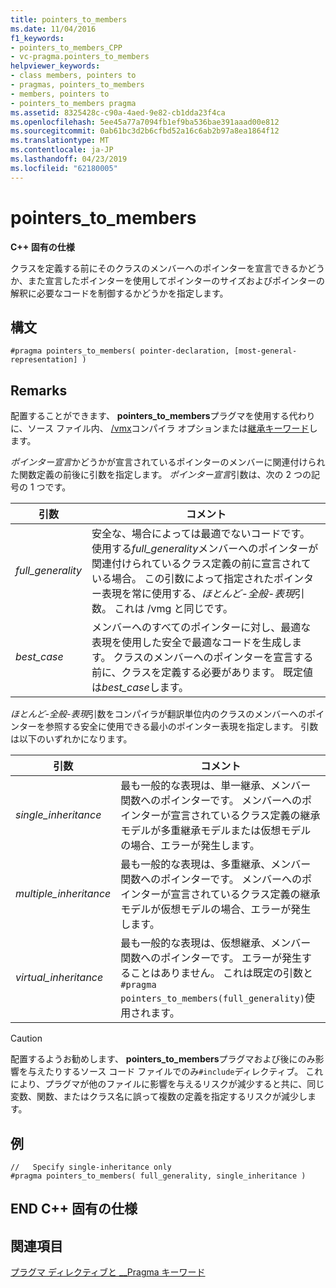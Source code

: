 ```yaml
---
title: pointers_to_members
ms.date: 11/04/2016
f1_keywords:
- pointers_to_members_CPP
- vc-pragma.pointers_to_members
helpviewer_keywords:
- class members, pointers to
- pragmas, pointers_to_members
- members, pointers to
- pointers_to_members pragma
ms.assetid: 8325428c-c90a-4aed-9e82-cb1dda23f4ca
ms.openlocfilehash: 5ee45a77a7094fb1ef9ba536bae391aaad00e812
ms.sourcegitcommit: 0ab61bc3d2b6cfbd52a16c6ab2b97a8ea1864f12
ms.translationtype: MT
ms.contentlocale: ja-JP
ms.lasthandoff: 04/23/2019
ms.locfileid: "62180005"
---
```

# <a name="pointerstomembers"></a>pointers_to_members

**C++ 固有の仕様**

クラスを定義する前にそのクラスのメンバーへのポインターを宣言できるかどうか、また宣言したポインターを使用してポインターのサイズおよびポインターの解釈に必要なコードを制御するかどうかを指定します。

## <a name="syntax"></a>構文

```
#pragma pointers_to_members( pointer-declaration, [most-general-representation] )
```

## <a name="remarks"></a>Remarks

配置することができます、 **pointers_to_members**プラグマを使用する代わりに、ソース ファイル内、 [/vmx](../build/reference/vmb-vmg-representation-method.md)コンパイラ オプションまたは[継承キーワード](../cpp/inheritance-keywords.md)します。

*ポインター宣言*かどうかが宣言されているポインターのメンバーに関連付けられた関数定義の前後に引数を指定します。 *ポインター宣言*引数は、次の 2 つの記号の 1 つです。

|引数|コメント|
|--------------|--------------|
|*full_generality*|安全な、場合によっては最適でないコードです。 使用する*full_generality*メンバーへのポインターが関連付けられているクラス定義の前に宣言されている場合。 この引数によって指定されたポインター表現を常に使用する、*ほとんど-全般-表現*引数。 これは /vmg と同じです。|
|*best_case*|メンバーへのすべてのポインターに対し、最適な表現を使用した安全で最適なコードを生成します。 クラスのメンバーへのポインターを宣言する前に、クラスを定義する必要があります。 既定値は*best_case*します。|

*ほとんど-全般-表現*引数をコンパイラが翻訳単位内のクラスのメンバーへのポインターを参照する安全に使用できる最小のポインター表現を指定します。 引数は以下のいずれかになります。

|引数|コメント|
|--------------|--------------|
|*single_inheritance*|最も一般的な表現は、単一継承、メンバー関数へのポインターです。 メンバーへのポインターが宣言されているクラス定義の継承モデルが多重継承モデルまたは仮想モデルの場合、エラーが発生します。|
|*multiple_inheritance*|最も一般的な表現は、多重継承、メンバー関数へのポインターです。 メンバーへのポインターが宣言されているクラス定義の継承モデルが仮想モデルの場合、エラーが発生します。|
|*virtual_inheritance*|最も一般的な表現は、仮想継承、メンバー関数へのポインターです。 エラーが発生することはありません。 これは既定の引数と`#pragma pointers_to_members(full_generality)`使用されます。|

> [!CAUTION]
> 配置するようお勧めします、 **pointers_to_members**プラグマおよび後にのみ影響を与えたりするソース コード ファイルでのみ`#include`ディレクティブ。 これにより、プラグマが他のファイルに影響を与えるリスクが減少すると共に、同じ変数、関数、またはクラス名に誤って複数の定義を指定するリスクが減少します。

## <a name="example"></a>例

```
//   Specify single-inheritance only
#pragma pointers_to_members( full_generality, single_inheritance )
```

## <a name="end-c-specific"></a>END C++ 固有の仕様

## <a name="see-also"></a>関連項目

[プラグマ ディレクティブと __Pragma キーワード](../preprocessor/pragma-directives-and-the-pragma-keyword.md)